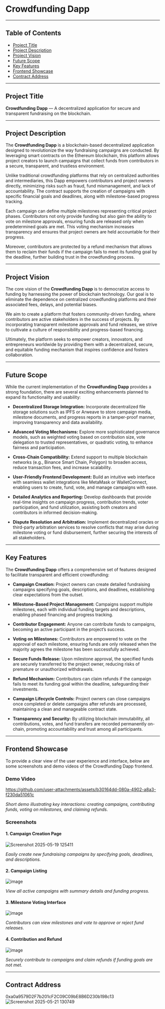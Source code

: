 # Crowdfunding Dapp

---

## Table of Contents
- [Project Title](#project-title)  
- [Project Description](#project-description)  
- [Project Vision](#project-vision)  
- [Future Scope](#future-scope)  
- [Key Features](#key-features)  
- [Frontend Showcase](#frontend-showcase)
- [Contract Address](#contract-address)


---

## Project Title
**Crowdfunding Dapp** — A decentralized application for secure and transparent fundraising on the blockchain.

---

## Project Description
The **Crowdfunding Dapp** is a blockchain-based decentralized application designed to revolutionize the way fundraising campaigns are conducted. By leveraging smart contracts on the Ethereum blockchain, this platform allows project creators to launch campaigns that collect funds from contributors in a secure, transparent, and trustless environment.

Unlike traditional crowdfunding platforms that rely on centralized authorities and intermediaries, this Dapp empowers contributors and project owners directly, minimizing risks such as fraud, fund mismanagement, and lack of accountability. The contract supports the creation of campaigns with specific financial goals and deadlines, along with milestone-based progress tracking.

Each campaign can define multiple milestones representing critical project phases. Contributors not only provide funding but also gain the ability to vote on milestone approvals, ensuring funds are released only when predetermined goals are met. This voting mechanism increases transparency and ensures that project owners are held accountable for their progress.

Moreover, contributors are protected by a refund mechanism that allows them to reclaim their funds if the campaign fails to meet its funding goal by the deadline, further building trust in the crowdfunding process.

---

## Project Vision
The core vision of the **Crowdfunding Dapp** is to democratize access to funding by harnessing the power of blockchain technology. Our goal is to eliminate the dependence on centralized crowdfunding platforms and their associated fees, delays, and potential biases.

We aim to create a platform that fosters community-driven funding, where contributors are active stakeholders in the success of projects. By incorporating transparent milestone approvals and fund releases, we strive to cultivate a culture of responsibility and progress-based financing.

Ultimately, the platform seeks to empower creators, innovators, and entrepreneurs worldwide by providing them with a decentralized, secure, and equitable funding mechanism that inspires confidence and fosters collaboration.

---

## Future Scope
While the current implementation of the **Crowdfunding Dapp** provides a strong foundation, there are several exciting enhancements planned to expand its functionality and usability:

- **Decentralized Storage Integration:** Incorporate decentralized file storage solutions such as IPFS or Arweave to store campaign media, milestone documents, and progress reports in a tamper-proof manner, improving transparency and data availability.

- **Advanced Voting Mechanisms:** Explore more sophisticated governance models, such as weighted voting based on contribution size, vote delegation to trusted representatives, or quadratic voting, to enhance fairness and participation.

- **Cross-Chain Compatibility:** Extend support to multiple blockchain networks (e.g., Binance Smart Chain, Polygon) to broaden access, reduce transaction fees, and increase scalability.

- **User-Friendly Frontend Development:** Build an intuitive web interface with seamless wallet integrations like MetaMask or WalletConnect, enabling users to create, fund, vote, and manage campaigns with ease.

- **Detailed Analytics and Reporting:** Develop dashboards that provide real-time insights on campaign progress, contribution trends, voter participation, and fund utilization, assisting both creators and contributors in informed decision-making.

- **Dispute Resolution and Arbitration:** Implement decentralized oracles or third-party arbitration services to resolve conflicts that may arise during milestone voting or fund disbursement, further securing the interests of all stakeholders.

---

## Key Features
The **Crowdfunding Dapp** offers a comprehensive set of features designed to facilitate transparent and efficient crowdfunding:

- **Campaign Creation:** Project owners can create detailed fundraising campaigns specifying goals, descriptions, and deadlines, establishing clear expectations from the outset.

- **Milestone-Based Project Management:** Campaigns support multiple milestones, each with individual funding targets and descriptions, enabling phased financing and progress tracking.

- **Contributor Engagement:** Anyone can contribute funds to campaigns, becoming an active participant in the project’s success.

- **Voting on Milestones:** Contributors are empowered to vote on the approval of each milestone, ensuring funds are only released when the majority agrees the milestone has been successfully achieved.

- **Secure Funds Release:** Upon milestone approval, the specified funds are securely transferred to the project owner, reducing risks of premature or unauthorized withdrawals.

- **Refund Mechanism:** Contributors can claim refunds if the campaign fails to meet its funding goal within the deadline, safeguarding their investments.

- **Campaign Lifecycle Controls:** Project owners can close campaigns once completed or delete campaigns after refunds are processed, maintaining a clean and manageable contract state.

- **Transparency and Security:** By utilizing blockchain immutability, all contributions, votes, and fund transfers are recorded permanently on-chain, promoting accountability and trust among all participants.

---

## Frontend Showcase

To provide a clear view of the user experience and interface, below are some screenshots and demo videos of the Crowdfunding Dapp frontend.

### Demo Video

https://github.com/user-attachments/assets/b30164dd-080a-4902-a8a3-f230da51061c

*Short demo illustrating key interactions: creating campaigns, contributing funds, voting on milestones, and claiming refunds.*

### Screenshots

#### 1. Campaign Creation Page  
![Screenshot 2025-05-19 125411](https://github.com/user-attachments/assets/6f1b12f8-5f97-4b85-84e6-d46b2dde792d)

_Easily create new fundraising campaigns by specifying goals, deadlines, and descriptions._

#### 2. Campaign Listing  
![image](https://github.com/user-attachments/assets/2d36dfc1-b870-49f5-b4de-531688d6bf93) 

_View all active campaigns with summary details and funding progress._

#### 3. Milestone Voting Interface  
![image](https://github.com/user-attachments/assets/c0cdc4a4-0b41-4640-949a-bac14bb976ad)

_Contributors can view milestones and vote to approve or reject fund releases._

#### 4. Contribution and Refund  
![image](https://github.com/user-attachments/assets/57e8d682-2fd4-41b8-af99-b489477f7bd6)

_Securely contribute to campaigns and claim refunds if funding goals are not met._

---

 ## Contract Address
 0xa0a9579D2F7b201cF2C09C09bE8B6D230b198c13
 ![Screenshot 2025-05-21 130749](https://github.com/user-attachments/assets/60644c0b-4392-4c45-ab0e-70295f50710d)
